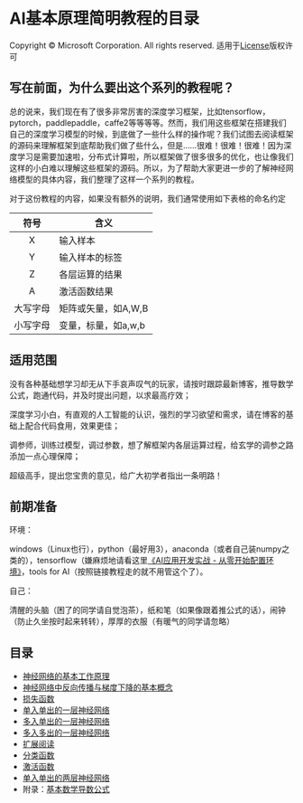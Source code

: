 # AI基本原理简明教程的目录
Copyright © Microsoft Corporation. All rights reserved.
  适用于[License](https://github.com/Microsoft/ai-edu/blob/master/LICENSE.md)版权许可
  
## 写在前面，为什么要出这个系列的教程呢？

  总的说来，我们现在有了很多非常厉害的深度学习框架，比如tensorflow，pytorch，paddlepaddle，caffe2等等等等。然而，我们用这些框架在搭建我们自己的深度学习模型的时候，到底做了一些什么样的操作呢？我们试图去阅读框架的源码来理解框架到底帮助我们做了些什么，但是……很难！很难！很难！因为深度学习是需要加速啦，分布式计算啦，所以框架做了很多很多的优化，也让像我们这样的小白难以理解这些框架的源码。所以，为了帮助大家更进一步的了解神经网络模型的具体内容，我们整理了这样一个系列的教程。

对于这份教程的内容，如果没有额外的说明，我们通常使用如下表格的命名约定

| 符号 | 含义|
|:------------:|-------------|
| X | 输入样本 |
| Y | 输入样本的标签 |
| Z | 各层运算的结果|
| A | 激活函数结果|
| 大写字母 | 矩阵或矢量，如A,W,B|
| 小写字母 | 变量，标量，如a,w,b|

## 适用范围
  
  没有各种基础想学习却无从下手哀声叹气的玩家，请按时跟踪最新博客，推导数学公式，跑通代码，并及时提出问题，以求最高疗效；

  深度学习小白，有直观的人工智能的认识，强烈的学习欲望和需求，请在博客的基础上配合代码食用，效果更佳；

  调参师，训练过模型，调过参数，想了解框架内各层运算过程，给玄学的调参之路添加一点心理保障；

  超级高手，提出您宝贵的意见，给广大初学者指出一条明路！

## 前期准备

  环境：
  
  windows（Linux也行），python（最好用3），anaconda（或者自己装numpy之类的），tensorflow（嫌麻烦地请看这里[《AI应用开发实战 - 从零开始配置环境》](https://www.cnblogs.com/ms-uap/p/9123033.html)，tools for AI（按照链接教程走的就不用管这个了）。
  
  自己：

  清醒的头脑（困了的同学请自觉泡茶），纸和笔（如果像跟着推公式的话），闹钟（防止久坐按时起来转转），厚厚的衣服（有暖气的同学请忽略）

## 目录
+ [神经网络的基本工作原理](https://github.com/Microsoft/ai-edu/tree/master/B-教学案例与实践/B6-人工智能基本原理简明教程/1-神经网络的基本工作原理.md)
+ [神经网络中反向传播与梯度下降的基本概念](https://github.com/Microsoft/ai-edu/tree/master/B-教学案例与实践/B6-人工智能基本原理简明教程/2-反向传播与梯度下降.md)
+ [损失函数](https://github.com/Microsoft/ai-edu/tree/master/B-教学案例与实践/B6-人工智能基本原理简明教程/3-损失函数.md)
+ [单入单出的一层神经网络](https://github.com/Microsoft/ai-edu/tree/master/B-教学案例与实践/B6-人工智能基本原理简明教程/4-单入单出的一层神经网络.md)
+ [多入单出的一层神经网络](https://github.com/Microsoft/ai-edu/tree/master/B-教学案例与实践/B6-人工智能基本原理简明教程/5-多入单出的一层神经网络.md)
+ [多入多出的一层神经网络](https://github.com/Microsoft/ai-edu/tree/master/B-教学案例与实践/B6-人工智能基本原理简明教程/6-多入多出的一层神经网络.md)
+ [扩展阅读](https://github.com/Microsoft/ai-edu/tree/master/B-教学案例与实践/B6-人工智能基本原理简明教程/6-扩展阅读.md)
+ [分类函数](https://github.com/Microsoft/ai-edu/tree/master/B-教学案例与实践/B6-人工智能基本原理简明教程/7.1-分类函数.md)
+ [激活函数](https://github.com/Microsoft/ai-edu/tree/master/B-教学案例与实践/B6-人工智能基本原理简明教程/7.2-激活函数.md)
+ [单入单出的两层神经网络](https://github.com/Microsoft/ai-edu/tree/master/B-教学案例与实践/B6-人工智能基本原理简明教程/8-单入单出的两层神经网络.md)
+ 附录：[基本数学导数公式](https://github.com/Microsoft/ai-edu/tree/master/B-教学案例与实践/B6-人工智能基本原理简明教程/0-基本数学导数公式.md)